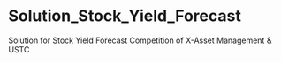 # Solution_Stock_Yield_Forecast
Solution for Stock Yield Forecast Competition of X-Asset Management &amp; USTC
